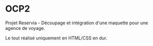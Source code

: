 # OCP2
Projet Reservia - Découpage et intégration d'une maquette pour une agence de voyage.

Le tout réalisé uniquement en HTML/CSS en dur.
